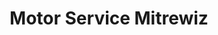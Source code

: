 ---
title: "Motor Service Mitrewiz"
url: /blankenfelde-mahlow/motor-service-mitrewiz/
shop: Autowerkstatt
---